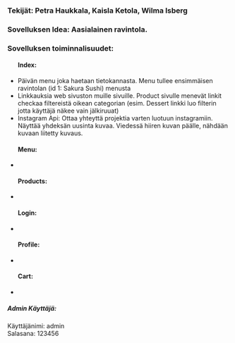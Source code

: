 <h3>Tekijät: Petra Haukkala, Kaisla Ketola, Wilma Isberg</h3>

<h3>Sovelluksen Idea: Aasialainen ravintola.</h3> 

<h3>Sovelluksen toiminnalisuudet: </h3>

<ul>
  <h4>Index:</h4>
    <li>Päivän menu joka haetaan tietokannasta. Menu tullee ensimmäisen ravintolan (id 1: Sakura Sushi) menusta </li>
    <li>Linkkauksia web sivuston muille sivuille. Product sivulle menevät linkit checkaa filtereistä oikean categorian (esim. Dessert linkki luo filterin jotta käyttäjä näkee vain jälkiruuat)</li>
    <li>Instagram Api: Ottaa yhteyttä projektia varten luotuun instagramiin. Näyttää yhdeksän uusinta kuvaa. Viedessä hiiren kuvan päälle, nähdään kuvaan liitetty kuvaus.</li>
    
  <h4>Menu:</h4>
    <li></li>
    
  <h4>Products:</h4>
     <li></li>

  <h4>Login:</h4>
    <li></li>
  
  <h4>Profile:</h4>
    <li></li>

  <h4>Cart:</h4>
    <li></li>

</ul>

<h5>Admin Käyttäjä: <br> </h5>
  <p>Käyttäjänimi: admin <br>
  Salasana: 123456 </p>
